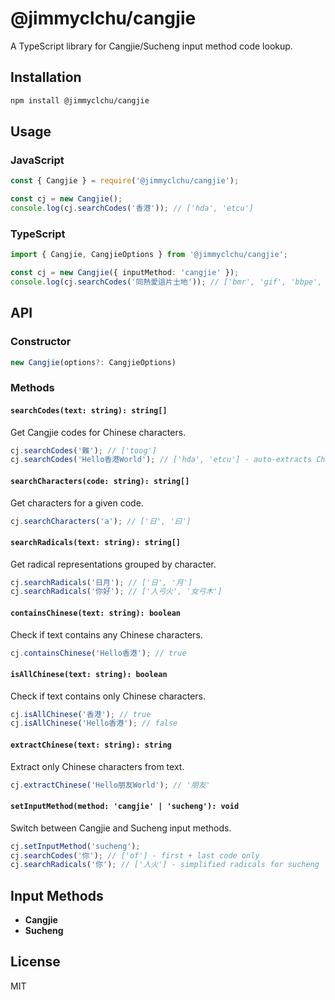 # @jimmyclchu/cangjie

A TypeScript library for Cangjie/Sucheng input method code lookup.

## Installation

```bash
npm install @jimmyclchu/cangjie
```

## Usage

### JavaScript
```javascript
const { Cangjie } = require('@jimmyclchu/cangjie');

const cj = new Cangjie();
console.log(cj.searchCodes('香港')); // ['hda', 'etcu']
```

### TypeScript
```typescript
import { Cangjie, CangjieOptions } from '@jimmyclchu/cangjie';

const cj = new Cangjie({ inputMethod: 'cangjie' });
console.log(cj.searchCodes('同熱愛這片土地')); // ['bmr', 'gif', 'bbpe', 'yymr', 'llml', 'g', 'gpd']
```

## API

### Constructor
```typescript
new Cangjie(options?: CangjieOptions)
```

### Methods

#### `searchCodes(text: string): string[]`
Get Cangjie codes for Chinese characters.
```typescript
cj.searchCodes('難'); // ['toog']
cj.searchCodes('Hello香港World'); // ['hda', 'etcu'] - auto-extracts Chinese
```

#### `searchCharacters(code: string): string[]`
Get characters for a given code.
```typescript
cj.searchCharacters('a'); // ['日', '曰']
```

#### `searchRadicals(text: string): string[]`
Get radical representations grouped by character.
```typescript
cj.searchRadicals('日月'); // ['日', '月']
cj.searchRadicals('你好'); // ['人弓火', '女弓木']
```

#### `containsChinese(text: string): boolean`
Check if text contains any Chinese characters.
```typescript
cj.containsChinese('Hello香港'); // true
```

#### `isAllChinese(text: string): boolean`
Check if text contains only Chinese characters.
```typescript
cj.isAllChinese('香港'); // true
cj.isAllChinese('Hello香港'); // false
```

#### `extractChinese(text: string): string`
Extract only Chinese characters from text.
```typescript
cj.extractChinese('Hello朋友World'); // '朋友'
```

#### `setInputMethod(method: 'cangjie' | 'sucheng'): void`
Switch between Cangjie and Sucheng input methods.
```typescript
cj.setInputMethod('sucheng');
cj.searchCodes('你'); // ['of'] - first + last code only
cj.searchRadicals('你'); // ['人火'] - simplified radicals for sucheng
```

## Input Methods

- **Cangjie**
- **Sucheng**

## License

MIT
